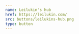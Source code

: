 ```yaml
---
name: Leilukin's hub
href: https://leilukin.com/
src: buttons/leilukins-hub.png
type: button
---
```

